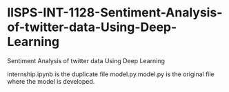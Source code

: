 # llSPS-INT-1128-Sentiment-Analysis-of-twitter-data-Using-Deep-Learning
Sentiment Analysis of twitter data Using Deep Learning

internship.ipynb is the duplicate file model.py.model.py is the original file where the model is developed.

